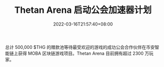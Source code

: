 ﻿---
title: "Thetan Arena 启动公会加速器计划"
date: 2022-03-16T21:57:40+08:00
lastmod: 2022-03-16T16:45:40+08:00
draft: false
authors: ["Blythe"]
description: "总计 500,000 $THG 的赠款池等待最受欢迎的游戏的成功公会合作伙伴在币安智能链上获得 MOBA 区块链游戏项目。Thetan Arena 目前拥有超过 2300 万玩家。"
featuredImage: "thetan-arena-launches-guild-accelerator-program.png"
tags: ["Virtual World","虚拟世界","Play to Earn"]
categories: ["news"]
news: ["虚拟世界"]
weight: 
lightgallery: true
pinned: false
recommend: false
recommend1: false
---

总计 500,000 $THG 的赠款池等待最受欢迎的游戏的成功公会合作伙伴在币安智能链上获得 MOBA 区块链游戏项目。Thetan Arena 目前拥有超过 2300 万玩家。

<!--more-->

